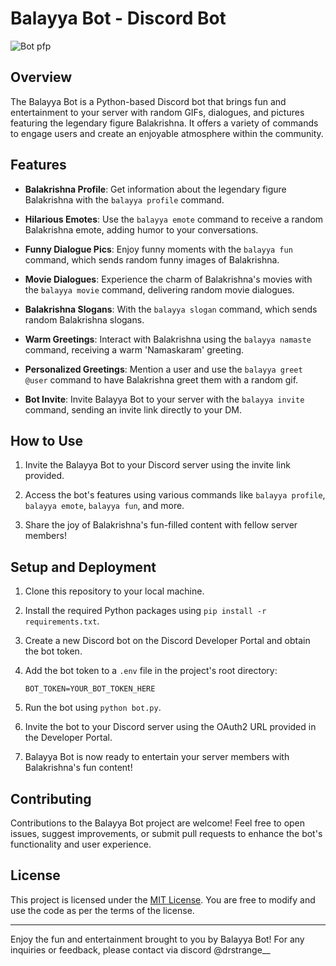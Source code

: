 # Balayya Bot - Discord Bot

![Bot pfp](https://cdn.discordapp.com/attachments/1093230444645974217/1311944136399523891/bb_dp_21.jpg?ex=674ab2b0&is=67496130&hm=ab9dc7956ffcb35218abef7449d10a06a8c45aecf9bfd0962675522ac9a39561&)

## Overview

The Balayya Bot is a Python-based Discord bot that brings fun and entertainment to your server with random GIFs, dialogues, and pictures featuring the legendary figure Balakrishna. It offers a variety of commands to engage users and create an enjoyable atmosphere within the community.

## Features

- **Balakrishna Profile**: Get information about the legendary figure Balakrishna with the `balayya profile` command.

- **Hilarious Emotes**: Use the `balayya emote` command to receive a random Balakrishna emote, adding humor to your conversations.

- **Funny Dialogue Pics**: Enjoy funny moments with the `balayya fun` command, which sends random funny images of Balakrishna.

- **Movie Dialogues**: Experience the charm of Balakrishna's movies with the `balayya movie` command, delivering random movie dialogues.

- **Balakrishna Slogans**: With the `balayya slogan` command, which sends random Balakrishna slogans.

- **Warm Greetings**: Interact with Balakrishna using the `balayya namaste` command, receiving a warm 'Namaskaram' greeting.

- **Personalized Greetings**: Mention a user and use the `balayya greet @user` command to have Balakrishna greet them with a random gif.

- **Bot Invite**: Invite Balayya Bot to your server with the `balayya invite` command, sending an invite link directly to your DM.

## How to Use

1. Invite the Balayya Bot to your Discord server using the invite link provided.

2. Access the bot's features using various commands like `balayya profile`, `balayya emote`, `balayya fun`, and more.

3. Share the joy of Balakrishna's fun-filled content with fellow server members!

## Setup and Deployment

1. Clone this repository to your local machine.

2. Install the required Python packages using `pip install -r requirements.txt`.

3. Create a new Discord bot on the Discord Developer Portal and obtain the bot token.

4. Add the bot token to a `.env` file in the project's root directory:

   ```
   BOT_TOKEN=YOUR_BOT_TOKEN_HERE
   ```

5. Run the bot using `python bot.py`.

6. Invite the bot to your Discord server using the OAuth2 URL provided in the Developer Portal.

7. Balayya Bot is now ready to entertain your server members with Balakrishna's fun content!

## Contributing

Contributions to the Balayya Bot project are welcome! Feel free to open issues, suggest improvements, or submit pull requests to enhance the bot's functionality and user experience.

## License

This project is licensed under the [MIT License](LICENSE). You are free to modify and use the code as per the terms of the license.

---

Enjoy the fun and entertainment brought to you by Balayya Bot! For any inquiries or feedback, please contact via discord @drstrange__
